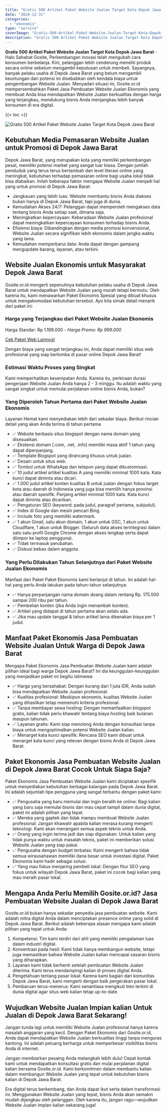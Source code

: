 ```yaml
---
title: "Gratis 500 Artikel Paket Website Jualan Target Kota Depok Jawa Barat"
date: "2024-12-31"
categories: 
  - "ekonomis"
type: "service"
coverImage: "Gratis-500-Artikel-Paket-Website-Jualan-Target-Kota-Depok-Jawa-Barat.png"
description: "Gratis 500 Artikel Paket Website Jualan Target Kota Depok Jawa Barat. Era digital terus berkembang, dan Anda dapat ikut serta dalam transformasi ini. Menggun..."
---
```


**Gratis 500 Artikel Paket Website Jualan Target Kota Depok Jawa Barat** - Halo Sahabat Gosite, Perkembangan inovasi telah mengubah cara konsumen berbelanja. Kini, pelanggan lebih cenderung meneliti produk secara online sebelum mengambil keputusan untuk membeli. Sayangnya, banyak pelaku usaha di Depok Jawa Barat yang belum mengambil keuntungan dari potensi ini disebabkan oleh kendala biaya untuk pengembangan Website Jualan. Menyadari situasi ini, Gosite.or.id mempersembahkan Paket Jasa Pembuatan Website Jualan Ekonomis yang membuat Anda bisa mendapatkan Website Jualan berkualitas dengan harga yang terjangkau, mendukung bisnis Anda menjangkau lebih banyak konsumen di era digital.

{{< toc >}}

![Gratis 500 Artikel Paket Website Jualan Target Kota Depok Jawa Barat](/images/ekonomis/Gratis-500-Artikel-Paket-Website-Jualan-Target-Kota-Depok-Jawa-Barat.png)

## Kebutuhan Media Pemasaran Website Jualan untuk Promosi di Depok Jawa Barat

Depok Jawa Barat, yang merupakan kota yang memiliki perkembangan pesat, memiliki potensi market yang sangat luar biasa. Dengan jumlah penduduk yang terus terus bertambah dan level literasi online yang meningkat, kebutuhan terhadap pemasaran online bagi usaha lokal tidak bisa diabaikan. Inilah beberapa faktor mengapa Website Jualan menjadi hal yang untuk promosi di Depok Jawa Barat:

- Jangkauan yang lebih luas: Website membantu bisnis Anda diakses bukan hanya di Depok Jawa Barat, tapi juga di dunia.
- Kemudahan Akses 24/7: Pelanggan dapat memperoleh mengakses data tentang bisnis Anda setiap saat, dimana saja.
- Meningkatkan kepercayaan: Keberadaan Website Jualan profesional dapat meningkatkan kepercayaan konsumen terhadap bisnis Anda.
- Efisiensi biaya: Dibandingkan dengan media promosi konvensional, Website Jualan secara signifikan lebih ekonomis dalam jangka waktu yang lama.
- Kemudahan memperbarui data: Anda dapat dengan gampang mengupdate barang, layanan, atau terkini.

## Website Jualan Ekonomis untuk Masyarakat Depok Jawa Barat

Gosite.or.id mengerti sepenuhnya kebutuhan pelaku usaha di Depok Jawa Barat untuk mendapatkan Website Jualan yang murah tetapi bermutu. Oleh karena itu, kami menawarkan Paket Ekonomis Spesial yang dibuat khusus untuk mengakomodasi kebutuhan tersebut. Ayo kita simak detail menarik dari paket ini:

### Harga yang Terjangkau dari Paket Website Jualan Ekonomis

<a class="cta-button">Harga Standar: Rp 1.199.000 - <em>Harga Promo: Rp 999.000</em></a>

<a href="/jasa-web/" class="cta-button">Cek Paket Web Lainnya!</a>

Dengan biaya yang sangat terjangkau ini, Anda dapat memiliki situs web profesional yang siap berlomba di pasar online Depok Jawa Barat!

### Estimasi Waktu Proses yang Singkat

Kami memperhatikan kesempatan Anda. Karena itu, perkiraan durasi pengerjaan Website Jualan Anda hanya 2 - 3 minggu. Itu adalah waktu yang sangat singkat untuk memulai perjalanan online bisnis Anda, bukan?

### Yang Diperoleh Tahun Pertama dari Paket Website Jualan Ekonomis

Layanan Hemat kami menyediakan lebih dari sekadar biaya. Berikut rincian detail yang akan Anda terima di tahun pertama

- ✅ Website berbasis situs blogspot dengan nama domain yang disesuaikan.
- ✅ Ekstensi domain \[.com, .net, .info\] memiliki masa aktif 1 tahun yang dapat diperpanjang.
- ✅ Template Blogspot yang dirancang khusus untuk jualan.
- ✅ Desain untuk situs web.
- ✅ Tombol untuk WhatsApp dan telepon yang dapat dikustomisasi.
- ✅ 10 judul artikel artikel kualitas A yang memiliki minimal 1000 kata. Kata kunci dapat diminta atau dicari.
- ✅ 1.000 judul artikel konten kualitas B untuk jualan dengan fokus target kota atau daerah di Indonesia yang juga bisa memilih hanya provinsi atau daerah spesifik. Panjang artikel minimal 1000 kata. Kata kunci dapat diminta atau dicarikan.
- ✅ Pengaturan SEO (keyword: pada judul, paragraf pertama, subjudul).
- ✅ Index di Google dan mesin pencari Bing.
- ✅ Include foto yang memiliki watermark.
- ✅ 1 akun Gmail, satu akun domain, 1 akun untuk GSC, 1 akun untuk Cloudflare, 1 akun untuk Blogger. (Seluruh data akses terintegrasi dalam satu satu profil Google Chrome dengan akses lengkap serta dapat diimpor ke laptop pengguna).
- ✅ Tidak termasuk perubahan.
- ✅ Diskusi bebas dalam anggota.

### Yang Perlu Dilakukan Tahun Selanjutnya dari Paket Website Jualan Ekonomis

Manfaat dari Paket Paket Ekonomis kami berlanjut di tahun. Ini adalah hal-hal yang perlu Anda lakukan pada tahun-tahun selanjutnya:

- ✅ Hanya perpanjangan nama domain doang dalam rentang Rp. 175.000 sampai 200 ribu per tahun.
- ✅ Pembelian konten (jika Anda ingin menambah konten).
- ✅ Artikel yang didapat di tahun pertama akan selalu ada.
- ✅ Jika mau update tanggal & tahun artikel lama dikenakan biaya per 1 judul.

## Manfaat Paket Ekonomis Jasa Pembuatan Website Jualan Untuk Warga di Depok Jawa Barat

Mengapa Paket Ekonomis Jasa Pembuatan Website Jualan kami adalah pilihan ideal bagi warga Depok Jawa Barat? Ini dia keunggulan-keunggulan yang menjadikan paket ini begitu istimewa:

- ✅ Harga yang bersahabat: Dengan kurang dari 1 juta IDR, Anda sudah bisa mendapatkan Website Jualan profesional.
- ✅ Kualitas profesional: Meskipun ekonomis, kualitas Website Jualan yang dihasilkan tetap memenuhi kriteria profesional.
- ✅ Tanpa membayar sewa hosting: Dengan memanfaatkan blogspot gratis, kalian tidak perlu khawatir tentang biaya hosting baik bulanan maupun tahunan.
- ✅ Layanan gratis: Kami siap menolong Anda dengan konsultasi tanpa biaya untuk mengoptimalkan potensi Website Jualan kalian.
- ✅ Menarget kata kunci spesifik: Rencana SEO kami dibuat untuk menarget kata kunci yang relevan dengan bisnis Anda di Depok Jawa Barat.

## Paket Ekonomis Jasa Pembuatan Website Jualan di Depok Jawa Barat Cocok Untuk Siapa Saja?

Paket Ekonomis Jasa Pembuatan Website Jualan kami diciptakan spesifik untuk menyediakan kebutuhan berbagai kalangan pada Depok Jawa Barat. Ini adalah sejumlah tipe pengguna yang sangat terbantu dengan paket kami:

- ✅ Pengusaha yang baru memulai dan ingin beralih ke online: Bagi kalian yang baru saja memulai bisnis dan mau cepat tampil dalam dunia digital, paket ini adalah pilihan yang tepat.
- ✅ Mereka yang gaptek dan tidak mampu membuat Website Jualan profesional: Jangan khawatir apabila kalian merasa kurang mengerti teknologi. Kami akan menangani semua aspek teknis untuk Anda.
- ✅ Orang yang ingin terima jadi dan siap digunakan: Untuk kalian yang tidak punya waktu untuk masalah teknis, paket ini memberikan solusi Website Jualan yang siap pakai.
- ✅ Pengusaha dengan budget terbatas: Kami mengerti bahwa tidak semua wirausahawan memiliki dana besar untuk investasi digital. Paket Ekonomis kami hadir sebagai solusi.
- ✅ Yang mau fokus menjaring pembeli lokal: Dengan fitur SEO yang fokus untuk wilayah Depok Jawa Barat, paket ini cocok bagi kalian yang mau meraih pasar lokal.

## Mengapa Anda Perlu Memilih Gosite.or.id? Jasa Pembuatan Website Jualan di Depok Jawa Barat

Gosite.or.id bukan hanya sekadar penyedia jasa pembuatan website. Kami adalah mitra digital Anda dalam menciptakan presence online yang solid di Depok Jawa Barat. Berikut adalah beberapa alasan mengapa kami adalah pilihan yang tepat untuk Anda:

1. Kompetensi: Tim kami terdiri dari ahli yang memiliki pengalaman luas dalam industri digital.
2. Konsentrasi pada hasil: Kami tidak hanya membangun website, tetapi juga memastikan bahwa Website Jualan kalian mencapai sasaran bisnis yang diharapkan.
3. Layanan kami tidak berhenti setelah pembuatan Website Jualan diterima. Kami terus mendampingi kalian di proses digital Anda.
4. Pengetahuan tentang pasar lokal: Karena kami bagian dari komunitas Depok Jawa Barat, kami mengerti dengan baik pergerakan pasar lokal.
5. Pembaruan terus-menerus: Kami senantiasa mengikuti tren terkini di dunia digital agar situs web kalian tetap up-to-date.

## Wujudkan Website Jualan Impian kalian Untuk Jualan di Depok Jawa Barat Sekarang!

Jangan tunda lagi untuk memiliki Website Jualan profesional hanya karena masalah anggaran yang kecil. Dengan Paket Ekonomis dari Gosite.or.id, Anda dapat mendapatkan Website Jualan berkualitas tinggi tanpa menguras kantong. Ini adalah peluang berharga untuk memperbesar visibilitas bisnis Anda di internet.

Jangan membiarkan pesaing Anda melangkah lebih dulu! Cepat kontak kami untuk mendapatkan konsultasi gratis dan mulai perjalanan digital kalian bersama Gosite.or.id. Kami berkomitmen dalam membantu kalian dalam membangun Website Jualan yang tepat untuk kebutuhan bisnis kalian di Depok Jawa Barat.

Era digital terus berkembang, dan Anda dapat ikut serta dalam transformasi ini. Menggunakan Website Jualan yang tepat, bisnis Anda akan semakin mudah dijangkau oleh pelanggan. Oleh karena itu, jangan ragu—wujudkan Website Jualan impian kalian sekarang juga!